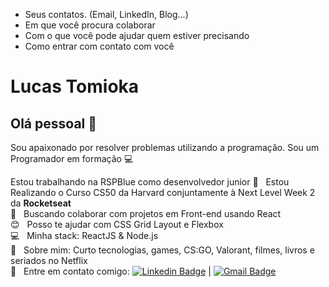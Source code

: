
- Seus contatos. (Email, LinkedIn, Blog...)
- Em que você procura colaborar
- Com o que você pode ajudar quem estiver precisando
- Como entrar com contato com você

# Lucas Tomioka

## Olá pessoal 👋
Sou apaixonado por resolver problemas utilizando a programação.
Sou um Programador em formação :computer:

Estou trabalhando na RSPBlue como desenvolvedor junior
 :rocket:  &nbsp; Estou Realizando o Curso CS50 da Harvard conjuntamente à Next Level Week 2 da **Rocketseat**
 <br/> :purple_heart: &nbsp; Buscando colaborar com projetos em Front-end usando React
 <br/> :blush: &nbsp; Posso te ajudar com CSS Grid Layout e Flexbox
 <br/> :computer: &nbsp; Minha stack: ReactJS & Node.js
 <br/> 💬  &nbsp; Sobre mim: Curto tecnologias, games, CS:GO, Valorant, filmes, livros e seriados no Netflix
 <br/> :email: &nbsp; Entre em contato comigo: [![Linkedin Badge](https://img.shields.io/badge/-LucasTomioka-blue?style=flat-square&logo=Linkedin&logoColor=white&link=https://www.linkedin.com/in/lucas-tomioka-048772157//)](https://www.linkedin.com/in/lucas-tomioka-048772157/) 
| 
[![Gmail Badge](https://img.shields.io/badge/-tgmarinho@gmail.com-c14438?style=flat-square&logo=Gmail&logoColor=white&link=mailto:tgmarinho@gmail.com)](mailto:tgmarinho@gmail.com)
